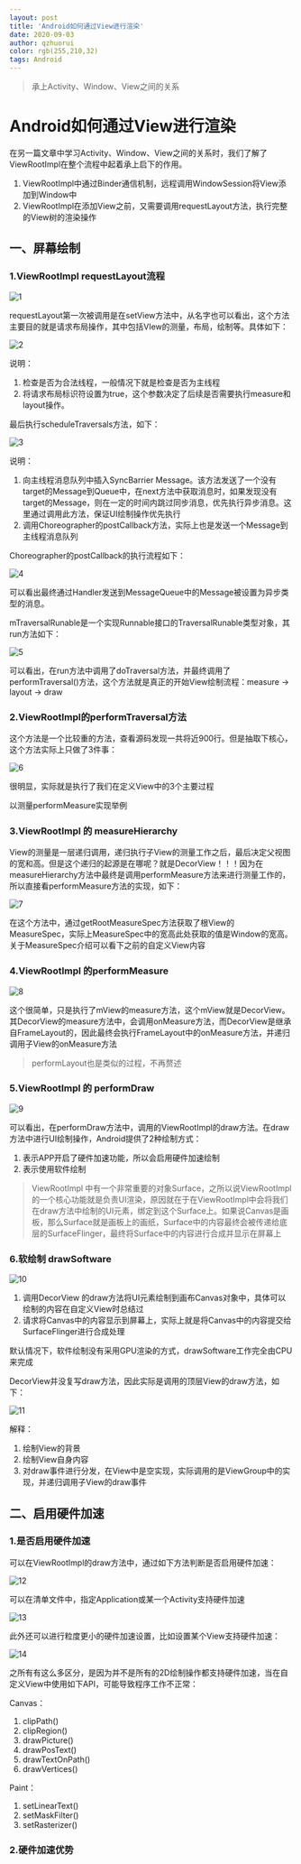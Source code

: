 ```yaml
---
layout: post
title: 'Android如何通过View进行渲染'
date: 2020-09-03
author: qzhuorui
color: rgb(255,210,32)
tags: Android
---
```




>承上Activity、Window、View之间的关系

# Android如何通过View进行渲染

在另一篇文章中学习Activity、Window、View之间的关系时，我们了解了ViewRootImpl在整个流程中起着承上启下的作用。

1. ViewRootImpl中通过Binder通信机制，远程调用WindowSession将View添加到Window中
2. ViewRootImpl在添加View之前，又需要调用requestLayout方法，执行完整的View树的渲染操作

## 一、屏幕绘制

### 1.ViewRootImpl requestLayout流程

![1](/screenshot/Android如何通过View进行渲染/1.png)

requestLayout第一次被调用是在setView方法中，从名字也可以看出，这个方法主要目的就是请求布局操作，其中包括VIew的测量，布局，绘制等。具体如下：

![2](/screenshot/Android如何通过View进行渲染/2.png)

说明：

1. 检查是否为合法线程，一般情况下就是检查是否为主线程
2. 将请求布局标识符设置为true，这个参数决定了后续是否需要执行measure和layout操作。

最后执行scheduleTraversals方法，如下：

![3](/screenshot/Android如何通过View进行渲染/3.png)

说明：

1. 向主线程消息队列中插入SyncBarrier Message。该方法发送了一个没有target的Message到Queue中，在next方法中获取消息时，如果发现没有target的Message，则在一定的时间内跳过同步消息，优先执行异步消息。这里通过调用此方法，保证UI绘制操作优先执行
2. 调用Choreographer的postCallback方法，实际上也是发送一个Message到主线程消息队列

Choreographer的postCallback的执行流程如下：

![4](/screenshot/Android如何通过View进行渲染/4.png)

可以看出最终通过Handler发送到MessageQueue中的Message被设置为异步类型的消息。

mTraversalRunable是一个实现Runnable接口的TraversalRunable类型对象，其run方法如下：

![5](/screenshot/Android如何通过View进行渲染/5.png)

可以看出，在run方法中调用了doTraversal方法，并最终调用了performTraversal()方法，这个方法就是真正的开始View绘制流程：measure -> layout -> draw

### 2.ViewRootImpl的performTraversal方法

这个方法是一个比较重的方法，查看源码发现一共将近900行。但是抽取下核心，这个方法实际上只做了3件事：

![6](/screenshot/Android如何通过View进行渲染/6.png)

很明显，实际就是执行了我们在定义View中的3个主要过程

以测量performMeasure实现举例

### 3.ViewRootImpl 的 measureHierarchy

View的测量是一层递归调用，递归执行子View的测量工作之后，最后决定父视图的宽和高。但是这个递归的起源是在哪呢？就是DecorView！！！因为在measureHierarchy方法中最终是调用performMeasure方法来进行测量工作的，所以直接看performMeasure方法的实现，如下：

![7](/screenshot/Android如何通过View进行渲染/7.png)

在这个方法中，通过getRootMeasureSpec方法获取了根View的MeasureSpec，实际上MeasureSpec中的宽高此处获取的值是Window的宽高。关于MeasureSpec介绍可以看下之前的自定义View内容

### 4.ViewRootImpl 的performMeasure 

![8](/screenshot/Android如何通过View进行渲染/8.png)

这个很简单，只是执行了mView的measure方法，这个mView就是DecorView。其DecorView的measure方法中，会调用onMeasure方法，而DecorView是继承自FrameLayout的，因此最终会执行FrameLayout中的onMeasure方法，并递归调用子View的onMeasure方法

> performLayout也是类似的过程，不再赘述

### 5.ViewRootImpl 的 performDraw

![9](/screenshot/Android如何通过View进行渲染/9.png)

可以看出，在performDraw方法中，调用的ViewRootImpl的draw方法。在draw方法中进行UI绘制操作，Android提供了2种绘制方式：

1. 表示APP开启了硬件加速功能，所以会启用硬件加速绘制
2. 表示使用软件绘制

> ViewRootImpl 中有一个非常重要的对象Surface，之所以说ViewRootImpl的一个核心功能就是负责UI渲染，原因就在于在ViewRootImpl中会将我们在draw方法中绘制的UI元素，绑定到这个Surface上。如果说Canvas是画板，那么Surface就是画板上的画纸，Surface中的内容最终会被传递给底层的SurfaceFlinger，最终将Surface中的内容进行合成并显示在屏幕上

### 6.软绘制 drawSoftware

![10](/screenshot/Android如何通过View进行渲染/10.png)

1. 调用DecorView 的draw方法将UI元素绘制到画布Canvas对象中，具体可以绘制的内容在自定义View时总结过
2. 请求将Canvas中的内容显示到屏幕上，实际上就是将Canvas中的内容提交给SurfaceFlinger进行合成处理

默认情况下，软件绘制没有采用GPU渲染的方式，drawSoftware工作完全由CPU来完成

DecorView并没复写draw方法，因此实际是调用的顶层View的draw方法，如下：

![11](/screenshot/Android如何通过View进行渲染/11.png)

解释：

1. 绘制View的背景
2. 绘制View自身内容
3. 对draw事件进行分发，在View中是空实现，实际调用的是ViewGroup中的实现，并递归调用子View的draw事件

## 二、启用硬件加速

### 1.是否启用硬件加速

可以在ViewRootImpl的draw方法中，通过如下方法判断是否启用硬件加速：

![12](/screenshot/Android如何通过View进行渲染/12.png)

可以在清单文件中，指定Application或某一个Activity支持硬件加速

![13](/screenshot/Android如何通过View进行渲染/13.png)

此外还可以进行粒度更小的硬件加速设置，比如设置某个View支持硬件加速：

![14](/screenshot/Android如何通过View进行渲染/14.png)

之所有有这么多区分，是因为并不是所有的2D绘制操作都支持硬件加速，当在自定义View中使用如下API，可能导致程序工作不正常：

Canvas：

1. clipPath()
2. clipRegion()
3. drawPicture()
4. drawPosText()
5. drawTextOnPath()
6. drawVertices()

Paint：

1. setLinearText()
2. setMaskFilter()
3. setRasterizer()

### 2.硬件加速优势


















